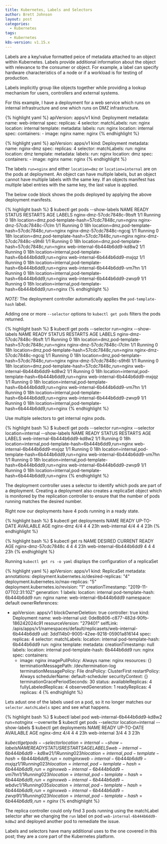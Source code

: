 ```yaml
---
title: Kubernetes, Labels and Selectors
author: Brett Johnson
layout: post
categories:
  - Kubernetes
tags: 
  - Kubernetes
k8s-version: v1.15.x
---
```


Labels are a key/value formatted peice of metadata attached to an object within Kubernetes. Labels provide additional information about the object with relevance to the consumer or object. For example, a label can specify hardware characteristics of a node or if a workload is for testing of production.

Labels implicitly group like objects together while providing a lookup mechanism for users, controllers and external systems.

For this example, I have a deployment for a web service which runs on internal infrastructure and one which runs on DMZ infrastructure.

{% highlight yaml %} 
apiVersion: apps/v1
kind: Deployment
metadata:
  name: web-internal
spec:
  replicas: 4
  selector:
    matchLabels:
      run: nginx
      location: internal
  template:
    metadata:
      labels:
        run: nginx
        location: internal
    spec:
      containers:
      - image: nginx
        name: nginx
{% endhighlight %}

{% highlight yaml %} 
apiVersion: apps/v1
kind: Deployment
metadata:
  name: nginx-dmz
spec:
  replicas: 4
  selector:
    matchLabels:
      run: nginx
      location: dmz
  template:
    metadata:
      labels:
        run: nginx
        location: dmz
    spec:
      containers:
      - image: nginx
        name: nginx
{% endhighlight %}

The labels `run=nginx` and either `location=dmz` or `location=internal` are on the pods at deployment. An object can have multiple labels, but an object cannot have multiple labels with the same key. If an objects manifest has multiple label entries with the same key, the last value is applied.

The below code block shows the pods deployed by applying the above deployment manifests.

{% highlight bash %}
$ kubectl get pods --show-labels
NAME                            READY   STATUS    RESTARTS   AGE   LABELS
nginx-dmz-57cdc7848c-9bsft      1/1     Running   0          18h   location=dmz,pod-template-hash=57cdc7848c,run=nginx
nginx-dmz-57cdc7848c-l7clm      1/1     Running   0          18h   location=dmz,pod-template-hash=57cdc7848c,run=nginx
nginx-dmz-57cdc7848c-ngcqj      1/1     Running   0          18h   location=dmz,pod-template-hash=57cdc7848c,run=nginx
nginx-dmz-57cdc7848c-s9h6l      1/1     Running   0          18h   location=dmz,pod-template-hash=57cdc7848c,run=nginx
web-internal-6b444b6dd9-kd8w2   1/1     Running   0          18h   location=internal,pod-template-hash=6b444b6dd9,run=nginx
web-internal-6b444b6dd9-mxjqz   1/1     Running   0          18h   location=internal,pod-template-hash=6b444b6dd9,run=nginx
web-internal-6b444b6dd9-vm7hn   1/1     Running   0          18h   location=internal,pod-template-hash=6b444b6dd9,run=nginx
web-internal-6b444b6dd9-zwvp9   1/1     Running   0          18h   location=internal,pod-template-hash=6b444b6dd9,run=nginx
{% endhighlight %}

*NOTE:* The deployment controller automatically applies the `pod-template-hash` label.

Adding one or more `--selector` options to `kubectl get pods` filters the pods returned.

{% highlight bash %}
$ kubectl get pods --selector run=nginx --show-labels
NAME                            READY   STATUS    RESTARTS   AGE   LABELS
nginx-dmz-57cdc7848c-9bsft      1/1     Running   0          18h   location=dmz,pod-template-hash=57cdc7848c,run=nginx
nginx-dmz-57cdc7848c-l7clm      1/1     Running   0          18h   location=dmz,pod-template-hash=57cdc7848c,run=nginx
nginx-dmz-57cdc7848c-ngcqj      1/1     Running   0          18h   location=dmz,pod-template-hash=57cdc7848c,run=nginx
nginx-dmz-57cdc7848c-s9h6l      1/1     Running   0          18h   location=dmz,pod-template-hash=57cdc7848c,run=nginx
web-internal-6b444b6dd9-kd8w2   1/1     Running   0          18h   location=internal,pod-template-hash=6b444b6dd9,run=nginx
web-internal-6b444b6dd9-mxjqz   1/1     Running   0          18h   location=internal,pod-template-hash=6b444b6dd9,run=nginx
web-internal-6b444b6dd9-vm7hn   1/1     Running   0          18h   location=internal,pod-template-hash=6b444b6dd9,run=nginx
web-internal-6b444b6dd9-zwvp9   1/1     Running   0          18h   location=internal,pod-template-hash=6b444b6dd9,run=nginx
{% endhighlight %}

Use multiple selectors to get internal nginx pods.

{% highlight bash %}
$ kubectl get pods --selector run=nginx --selector location=internal --show-labels 
NAME                            READY   STATUS    RESTARTS   AGE   LABELS
web-internal-6b444b6dd9-kd8w2   1/1     Running   0          18h   location=internal,pod-template-hash=6b444b6dd9,run=nginx
web-internal-6b444b6dd9-mxjqz   1/1     Running   0          18h   location=internal,pod-template-hash=6b444b6dd9,run=nginx
web-internal-6b444b6dd9-vm7hn   1/1     Running   0          18h   location=internal,pod-template-hash=6b444b6dd9,run=nginx
web-internal-6b444b6dd9-zwvp9   1/1     Running   0          18h   location=internal,pod-template-hash=6b444b6dd9,run=nginx
{% endhighlight %}

The deployment controller uses a selector to identify which pods are part of a deployment. Creating a deployment also creates a replicaSet object which is monitored by the replication controller to ensure that the number of pods running matches the desired number.

Right now our deployments have 4 pods running in a ready state.

{% highlight bash %}
$ kubectl get deployments
NAME           READY   UP-TO-DATE   AVAILABLE   AGE
nginx-dmz      4/4     4            4           23h
web-internal   4/4     4            4           23h
{% endhighlight %}

{% highlight bash %}
$ kubectl get rs
NAME                      DESIRED   CURRENT   READY   AGE
nginx-dmz-57cdc7848c      4         4         4       23h
web-internal-6b444b6dd9   4         4         4       23h
{% endhighlight %}

Running `kubectl get rs -o yaml` displays the configuration of a replicaSet

{% highlight yaml %}
apiVersion: apps/v1
kind: ReplicaSet
metadata:
  annotations:
    deployment.kubernetes.io/desired-replicas: "4"
    deployment.kubernetes.io/max-replicas: "5"
    deployment.kubernetes.io/revision: "1"
  creationTimestamp: "2019-11-07T02:31:10Z"
  generation: 1
  labels:
    location: internal
    pod-template-hash: 6b444b6dd9
    run: nginx
  name: web-internal-6b444b6dd9
  namespace: default
  ownerReferences:
  - apiVersion: apps/v1
    blockOwnerDeletion: true
    controller: true
    kind: Deployment
    name: web-internal
    uid: 0de8b806-c877-482d-90fb-186242024c91
  resourceVersion: "279401"
  selfLink: /apis/apps/v1/namespaces/default/replicasets/web-internal-6b444b6dd9
  uid: 3dd114b0-9005-42ee-9218-05901a816144
spec:
  replicas: 4
  selector:
    matchLabels:
      location: internal
      pod-template-hash: 6b444b6dd9
      run: nginx
  template:
    metadata:
      creationTimestamp: null
      labels:
        location: internal
        pod-template-hash: 6b444b6dd9
        run: nginx
    spec:
      containers:
      - image: nginx
        imagePullPolicy: Always
        name: nginx
        resources: {}
        terminationMessagePath: /dev/termination-log
        terminationMessagePolicy: File
      dnsPolicy: ClusterFirst
      restartPolicy: Always
      schedulerName: default-scheduler
      securityContext: {}
      terminationGracePeriodSeconds: 30
status:
  availableReplicas: 4
  fullyLabeledReplicas: 4
  observedGeneration: 1
  readyReplicas: 4
  replicas: 4
{% endhighlight %}

Lets adust one of the labels used on a pod, so it no longer matches our `selector.matchLabels` spec and see what happens.

{% highlight bash %}
$ kubectl label pod web-internal-6b444b6dd9-kd8w2 run=notnginx --overwrite
$ kubectl get pods --selector location=internal --show-labels 
$ kubectl get deployments
NAME           READY   UP-TO-DATE   AVAILABLE   AGE
nginx-dmz      4/4     4            4           23h
web-internal   3/4     4            3           23h

$kubectl get pods --selector location=internal --show-labels 
NAME                            READY   STATUS    RESTARTS   AGE   LABELS
web-internal-6b444b6dd9-kd8w2   1/1     Running   0          23h   location=internal,pod-template-hash=6b444b6dd9,run=notnginx
web-internal-6b444b6dd9-mxjqz   1/1     Running   0          23h   location=internal,pod-template-hash=6b444b6dd9,run=nginx
web-internal-6b444b6dd9-vm7hn   1/1     Running   0          23h   location=internal,pod-template-hash=6b444b6dd9,run=nginx
web-internal-6b444b6dd9-wbdvc   1/1     Running   0          35s   location=internal,pod-template-hash=6b444b6dd9,run=nginx
web-internal-6b444b6dd9-zwvp9   1/1     Running   0          23h   location=internal,pod-template-hash=6b444b6dd9,run=nginx$ 
{% endhighlight %}

The replica controller could only find 3 pods running using the matchLabel selector after we changing the `run` label on pod `web-internal-6b444b6dd9-kd8w2` and deployed another pod to remediate the issue. 

Labels and selectors have many additional uses to the one covered in this post; they are a core part of the Kubernetes platform.